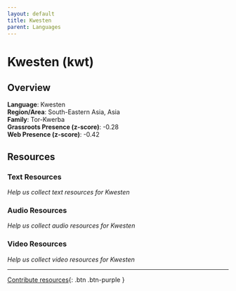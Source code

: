 ```yaml
---
layout: default
title: Kwesten
parent: Languages
---
```


# Kwesten (kwt)

## Overview

**Language**: Kwesten  
**Region/Area**: South-Eastern Asia, Asia  
**Family**: Tor-Kwerba  
**Grassroots Presence (z-score)**: -0.28  
**Web Presence (z-score)**: -0.42  

## Resources

### Text Resources
*Help us collect text resources for Kwesten*

### Audio Resources
*Help us collect audio resources for Kwesten*

### Video Resources
*Help us collect video resources for Kwesten*

---

[Contribute resources](https://forms.office.com/e/1SfLJx3u1r){: .btn .btn-purple }
